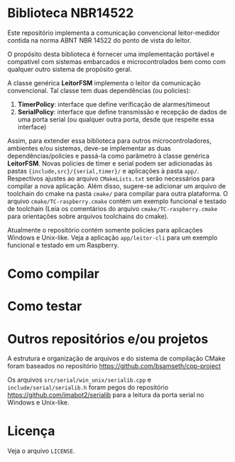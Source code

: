 # Biblioteca NBR14522

Este repositório implementa a comunicação convencional leitor-medidor contida na
norma ABNT NBR 14522 do ponto de vista do leitor.

O propósito desta biblioteca é fornecer uma implementação portável e compatível
com sistemas embarcados e microcontrolados bem como com qualquer outro sistema
de propósito geral.

A classe genérica **LeitorFSM** implementa o leitor da comunicação convencional.
Tal classe tem duas dependências (ou policies):

1. **TimerPolicy**: interface que define verificação de alarmes/timeout
2. **SerialPolicy**: interface que define transmissão e recepção de dados de uma
   porta serial (ou qualquer outra porta, desde que respeite essa interface)

Assim, para extender essa biblioteca para outros microcontroladores, ambientes
e/ou sistemas, deve-se implementar as duas dependências/policies e passá-la como
parâmetro à classe genérica **LeitorFSM**. Novas policies de timer e serial
podem ser adicionadas às pastas `{include,src}/{serial,timer}/` e aplicações à
pasta `app/`. Respectivos ajustes ao arquivo `CMakeLists.txt` serão necessários
para compilar a nova aplicação. Além disso, sugere-se adicionar um arquivo de
toolchain do cmake na pasta `cmake/` para compilar para outra plataforma. O
arquivo `cmake/TC-raspberry.cmake` contém um exemplo funcional e testado de
toolchain (Leia os comentários do arquivo `cmake/TC-raspberry.cmake` para
orientações sobre arquivos toolchains do cmake).

Atualmente o repositório contém somente policies para aplicações Windows e
Unix-like. Veja a aplicação `app/leitor-cli` para um exemplo funcional e testado
em um Raspberry.

# Como compilar

# Como testar

# Outros repositórios e/ou projetos

A estrutura e organização de arquivos e do sistema de compilação CMake foram
baseados no repositório https://github.com/bsamseth/cpp-project

Os arquivos `src/serial/win_unix/serialib.cpp` e `include/serial/serialib.h`
foram pegos do repositório https://github.com/imabot2/serialib para a leitura da
porta serial no Windows e Unix-like.

# Licença

Veja o arquivo `LICENSE`.